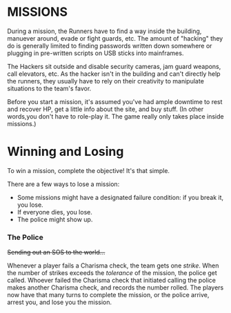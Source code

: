 # MISSIONS

During a mission, the Runners have to find a way inside the building, manuever around, evade or fight guards, etc. The amount of "hacking" they do is generally limited to finding passwords written down somewhere or plugging in pre-written scripts on USB sticks into mainframes.

The Hackers sit outside and disable security cameras, jam guard weapons, call elevators, etc. As the hacker isn't in the building and can't directly help the runners, they usually have to rely on their creativity to manipulate situations to the team's favor.

Before you start a mission, it's assumed you've had ample downtime to rest and recover HP, get a little info about the site, and buy stuff. (In other words,you don't have to role-play it. The game really only takes place inside missions.)

# Winning and Losing

To win a mission, complete the objective! It's that simple.

There are a few ways to lose a mission:

*   Some missions might have a designated failure condition: if you break it, you lose.
*   If everyone dies, you lose.
*   The police might show up.

### The Police
~~Sending out an SOS to the world...~~

Whenever a player fails a Charisma check, the team gets one *strike*. When the number of strikes exceeds the *tolerance* of the mission, the police get called. Whoever failed the Charisma check that initiated calling the police makes another Charisma check, and records the number rolled. The players now have that many turns to complete the mission, or the police arrive, arrest you, and lose you the mission.
